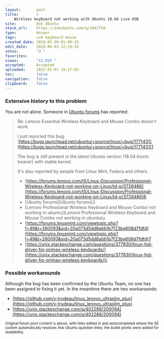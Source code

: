 ```yaml
---
layout:       post
title:        >
    Wireless keyboard not working with Ubuntu 18.04 Live USB
site:         Ask Ubuntu
stack_url:    https://askubuntu.com/q/1041758
type:         Answer
tags:         usb keyboard mouse
created_date: 2018-05-30 01:40:15
edit_date:    2018-06-03 22:19:19
votes:        "3 "
favorites:    
views:        "12,015 "
accepted:     Accepted
uploaded:     2022-01-07 19:17:03
toc:          false
navigation:   false
clipboard:    false
---
```


### Extensive history to this problem

You are not alone. Someone in [Ubuntu forums][1] has reported:

> Re: Lenovo Essential Wireless Keyboard and Mouse Combo doesn't work  
>   
> I just reported this bug:  
> [https://bugs.launchpad.net/ubuntu/+source/linux/+bug/1771431](https://bugs.launchpad.net/ubuntu/+source/linux/+bug/1771431)1  
>   
> The bug is still present in the latest Ubuntu version (18.04 bionic beaver) with stable kernel.  
>   
> It's also reported by people from Linux Mint, Fedora and others.  
>   
> - [https://forums.lenovo.com/t5/Linux-Discussion/Professional-Wireless-Keyboard-not-working-on-Linux/td-p/3726486](https://forums.lenovo.com/t5/Linux-Discussion/Professional-Wireless-Keyboard-not-working-on-Linux/td-p/3726486)6  
> - [Ubuntu forums](Ubuntu forums)2   
> - [Lenovo Professional Wireless Keyboard and Mouse Combo not working in ubuntu](Lenovo Professional Wireless Keyboard and Mouse Combo not working in ubuntu)u  
> - [https://forums.linuxmint.com/viewtopic.php?f=49&t=260093&sid=20a073d5dd8abb1b7f23be608d7fdfd](https://forums.linuxmint.com/viewtopic.php?f=49&t=260093&sid=20a073d5dd8abb1b7f23be608d7fdfd)7  
> - [https://unix.stackexchange.com/questions/377830/linux-hid-driver-for-primax-wireless-keyboards/](https://unix.stackexchange.com/questions/377830/linux-hid-driver-for-primax-wireless-keyboards/)/  

### Possible workarounds

Although the bug has been confirmed by the Ubuntu Team, no one has been assigned to fixing it yet. In the meantime there are two workarounds:

- [https://github.com/y-trudeau/linux_lenovo_ultraslim_plus](https://github.com/y-trudeau/linux_lenovo_ultraslim_plus)
- [https://unix.stackexchange.com/a/402288/200094](https://unix.stackexchange.com/a/402288/200094)


<sub>Original forum post content is above, with links edited in and autocompleted where the SE system automatically resolves Ask Ubuntu question links; the bullet points were added for readability.</sub>

  [1]: https://ubuntuforums.org/showthread.php?t=2378862
